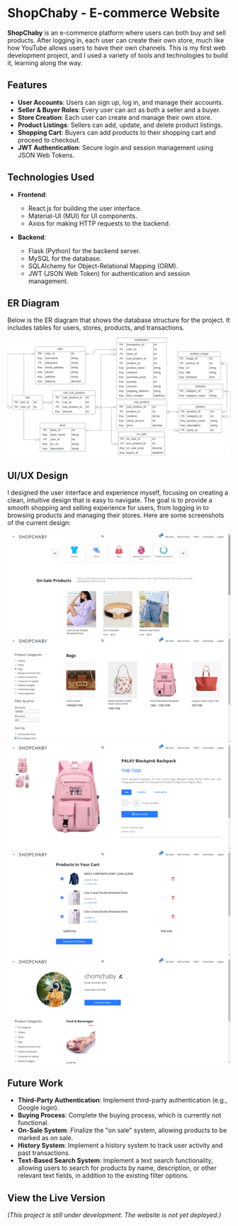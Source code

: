 # ShopChaby - E-commerce Website

**ShopChaby** is an e-commerce platform where users can both buy and sell products. After logging in, each user can create their own store, much like how YouTube allows users to have their own channels. This is my first web development project, and I used a variety of tools and technologies to build it, learning along the way.

## Features

- **User Accounts**: Users can sign up, log in, and manage their accounts.
- **Seller & Buyer Roles**: Every user can act as both a seller and a buyer.
- **Store Creation**: Each user can create and manage their own store.
- **Product Listings**: Sellers can add, update, and delete product listings.
- **Shopping Cart**: Buyers can add products to their shopping cart and proceed to checkout.
- **JWT Authentication**: Secure login and session management using JSON Web Tokens.

## Technologies Used

- **Frontend**:
  - React.js for building the user interface.
  - Material-UI (MUI) for UI components.
  - Axios for making HTTP requests to the backend.

- **Backend**:
  - Flask (Python) for the backend server.
  - MySQL for the database.
  - SQLAlchemy for Object-Relational Mapping (ORM).
  - JWT (JSON Web Token) for authentication and session management.

## ER Diagram

Below is the ER diagram that shows the database structure for the project. It includes tables for users, stores, products, and transactions.

![ER Diagram](/assets/erd.png)  

## UI/UX Design

I designed the user interface and experience myself, focusing on creating a clean, intuitive design that is easy to navigate. The goal is to provide a smooth shopping and selling experience for users, from logging in to browsing products and managing their stores. Here are some screenshots of the current design:

![Homepage](assets/home.png)
![Products](assets/products.png)
![Product](assets/product.png)
![Cart](assets/cart.png)
![MyStore](assets/mystore.png)  

## Future Work

- **Third-Party Authentication**: Implement third-party authentication (e.g., Google login).
- **Buying Process**: Complete the buying process, which is currently not functional.
- **On-Sale System**: Finalize the "on sale" system, allowing products to be marked as on sale.
- **History System**: Implement a history system to track user activity and past transactions.
- **Text-Based Search System**: Implement a text search functionality, allowing users to search for products by name, description, or other relevant text fields, in addition to the existing filter options.

## View the Live Version

_(This project is still under development. The website is not yet deployed.)_
